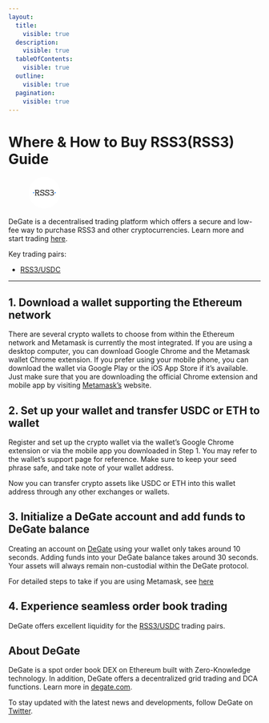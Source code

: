 ```yaml
---
layout:
  title:
    visible: true
  description:
    visible: true
  tableOfContents:
    visible: true
  outline:
    visible: true
  pagination:
    visible: true
---
```


# Where & How to Buy RSS3(RSS3) Guide

<figure><img src="../.gitbook/assets/rss3_0xc98d64da73a6616c42117b582e832812e7b8d57f.png" alt="RSS3" width="64" style="border-radius: 50%;"><figcaption></figcaption></figure>

DeGate is a decentralised trading platform which offers a secure and low-fee way to purchase RSS3 and other cryptocurrencies. Learn more and start trading [here](https://app.degate.com/trade/USDC/0xc98d64da73a6616c42117b582e832812e7b8d57f?utm_source=howtobuy).&#x20;

Key trading pairs:

* [RSS3/USDC](https://app.degate.com/trade/USDC/0xc98d64da73a6616c42117b582e832812e7b8d57f?utm_source=howtobuy)

***

## 1. Download a wallet supporting the Ethereum network

There are several crypto wallets to choose from within the Ethereum network and Metamask is currently the most integrated. If you are using a desktop computer, you can download Google Chrome and the Metamask wallet Chrome extension. If you prefer using your mobile phone, you can download the wallet via Google Play or the iOS App Store if it’s available. Just make sure that you are downloading the official Chrome extension and mobile app by visiting [Metamask’s](https://metamask.io/) website.

## 2. Set up your wallet and transfer USDC or ETH to wallet

Register and set up the crypto wallet via the wallet’s Google Chrome extension or via the mobile app you downloaded in Step 1. You may refer to the wallet’s support page for reference. Make sure to keep your seed phrase safe, and take note of your wallet address.&#x20;

Now you can transfer crypto assets like USDC or ETH into this wallet address through any other exchanges or wallets.

## 3. Initialize a DeGate account and add funds to DeGate balance

Creating an account on [DeGate](https://app.degate.com/?utm_source=RSS3_howtobuy) using your wallet only takes around 10 seconds. Adding funds into your DeGate balance takes around 30 seconds. Your assets will always remain non-custodial within the DeGate protocol.

For detailed steps to take if you are using Metamask, see [here](https://docs.degate.com/v/product_en/main-features/wallet-connectivity/metamask)

## 4. Experience seamless order book trading

DeGate offers excellent liquidity for the [RSS3/USDC](https://app.degate.com/trade/USDC/0xc98d64da73a6616c42117b582e832812e7b8d57f?utm_source=howtobuy) trading pairs.&#x20;

## About DeGate

DeGate is a spot order book DEX on Ethereum built with Zero-Knowledge technology. In addition, DeGate offers a decentralized grid trading and DCA functions.  Learn more in [degate.com](https://degate.com/?utm_source=RSS3_howtobuy).

To stay updated with the latest news and developments, follow DeGate on [Twitter](https://twitter.com/degatedex).
